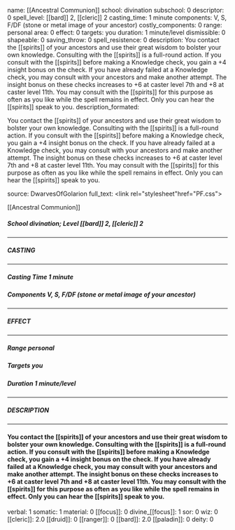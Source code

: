 name: [[Ancestral Communion]]
school: divination
subschool: 0
descriptor: 0
spell_level: [[bard]] 2, [[cleric]] 2
casting_time: 1 minute
components: V, S, F/DF (stone or metal image of your ancestor)
costly_components: 0
range: personal
area: 0
effect: 0
targets: you
duration: 1 minute/level
dismissible: 0
shapeable: 0
saving_throw: 0
spell_resistence: 0
description: You contact the [[spirits]] of your ancestors and use their great wisdom to bolster your own knowledge. Consulting with the [[spirits]] is a full-round action. If you consult with the [[spirits]] before making a Knowledge check, you gain a +4 insight bonus on the check. If you have already failed at a Knowledge check, you may consult with your ancestors and make another attempt. The insight bonus on these checks increases to +6 at caster level 7th and +8 at caster level 11th. You may consult with the [[spirits]] for this purpose as often as you like while the spell remains in effect. Only you can hear the [[spirits]] speak to you.
description_formated: <p>You contact the [[spirits]] of your ancestors and use their great wisdom to bolster your own knowledge. Consulting with the [[spirits]] is a full-round action. If you consult with the [[spirits]] before making a Knowledge check, you gain a +4 insight bonus on the check. If you have already failed at a Knowledge check, you may consult with your ancestors and make another attempt. The insight bonus on these checks increases to +6 at caster level 7th and +8 at caster level 11th. You may consult with the [[spirits]] for this purpose as often as you like while the spell remains in effect. Only you can hear the [[spirits]] speak to you.</p>
source: DwarvesOfGolarion
full_text: <link rel="stylesheet"href="PF.css"><div class="heading"><p class="alignleft">[[Ancestral Communion]]</p><div style="clear: both;"></div></div><div><h5><b>School </b>divination; <b>Level </b>[[bard]] 2, [[cleric]] 2</h5></div><hr/><div><h5><b>CASTING</b></h5></div><hr/><div><h5><b>Casting Time </b>1 minute</h5><h5><b>Components </b>V, S, F/DF (stone or metal image of your ancestor)</h5></div><hr/><div><h5><b>EFFECT</b></h5></div><hr/><div><h5><b>Range </b>personal</h5><h5><b>Targets </b>you</h5><h5><b>Duration </b>1 minute/level</h5></div><hr/><div><h5><b>DESCRIPTION</b></h5></div><hr/><div><h4><p>You contact the [[spirits]] of your ancestors and use their great wisdom to bolster your own knowledge. Consulting with the [[spirits]] is a full-round action. If you consult with the [[spirits]] before making a Knowledge check, you gain a +4 insight bonus on the check. If you have already failed at a Knowledge check, you may consult with your ancestors and make another attempt. The insight bonus on these checks increases to +6 at caster level 7th and +8 at caster level 11th. You may consult with the [[spirits]] for this purpose as often as you like while the spell remains in effect. Only you can hear the [[spirits]] speak to you.</p></h4></div>
verbal: 1
somatic: 1
material: 0
[[focus]]: 0
divine_[[focus]]: 1
sor: 0
wiz: 0
[[cleric]]: 2.0
[[druid]]: 0
[[ranger]]: 0
[[bard]]: 2.0
[[paladin]]: 0
deity: 0
